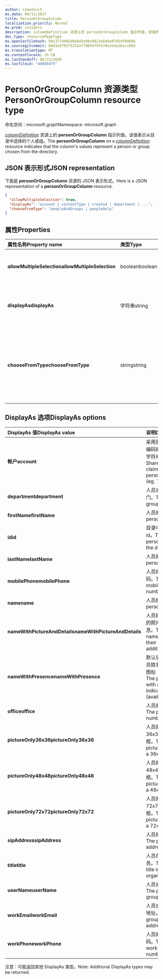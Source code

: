 ```yaml
---
author: simonhult
ms.date: 09/11/2017
title: PersonOrGroupColumn
localization_priority: Normal
ms.prod: insights
description: columnDefinition 资源上的 personOrGroupColumn 指示列值，该值表示从目录中选择的个人或组。
doc_type: resourcePageType
ms.openlocfilehash: b9c3774405dbb8d2e98a9823a84be97d5df09b0b
ms.sourcegitcommit: b083a570375252eff8054f9fe70e1e5e2becc06d
ms.translationtype: MT
ms.contentlocale: zh-CN
ms.lasthandoff: 06/23/2020
ms.locfileid: "44845475"
---
```

# <a name="personorgroupcolumn-resource-type"></a><span data-ttu-id="150e8-103">PersonOrGroupColumn 资源类型</span><span class="sxs-lookup"><span data-stu-id="150e8-103">PersonOrGroupColumn resource type</span></span>

<span data-ttu-id="150e8-104">命名空间：microsoft.graph</span><span class="sxs-lookup"><span data-stu-id="150e8-104">Namespace: microsoft.graph</span></span>

<span data-ttu-id="150e8-105">[columnDefinition](columndefinition.md) 资源上的 **personOrGroupColumn** 指示列值，该值表示从目录中选择的个人或组。</span><span class="sxs-lookup"><span data-stu-id="150e8-105">The **personOrGroupColumn** on a [columnDefinition](columndefinition.md) resource indicates that the column's values represent a person or group chosen from the directory.</span></span>

## <a name="json-representation"></a><span data-ttu-id="150e8-106">JSON 表示形式</span><span class="sxs-lookup"><span data-stu-id="150e8-106">JSON representation</span></span>

<span data-ttu-id="150e8-107">下面是 **personOrGroupColumn** 资源的 JSON 表示形式。</span><span class="sxs-lookup"><span data-stu-id="150e8-107">Here is a JSON representation of a **personOrGroupColumn** resource.</span></span>
<!-- { "blockType": "resource", "@type": "microsoft.graph.personOrGroupColumn", "@property.aka": "chooseFromType=format" } -->

```json
{
  "allowMultipleSelection": true,
  "displayAs": "account | contentType | created | department | ...",
  "chooseFromType": "peopleAndGroups | peopleOnly"
}
```

## <a name="properties"></a><span data-ttu-id="150e8-108">属性</span><span class="sxs-lookup"><span data-stu-id="150e8-108">Properties</span></span>

| <span data-ttu-id="150e8-109">属性名称</span><span class="sxs-lookup"><span data-stu-id="150e8-109">Property name</span></span>              | <span data-ttu-id="150e8-110">类型</span><span class="sxs-lookup"><span data-stu-id="150e8-110">Type</span></span>    | <span data-ttu-id="150e8-111">Description</span><span class="sxs-lookup"><span data-stu-id="150e8-111">Description</span></span>
|:---------------------------|:--------|:--------------------------------------
| <span data-ttu-id="150e8-112">**allowMultipleSelection**</span><span class="sxs-lookup"><span data-stu-id="150e8-112">**allowMultipleSelection**</span></span> | <span data-ttu-id="150e8-113">boolean</span><span class="sxs-lookup"><span data-stu-id="150e8-113">boolean</span></span> | <span data-ttu-id="150e8-114">指示是否可以从源中选择多个值。</span><span class="sxs-lookup"><span data-stu-id="150e8-114">Indicates whether multiple values can be selected from the source.</span></span>
| <span data-ttu-id="150e8-115">**displayAs**</span><span class="sxs-lookup"><span data-stu-id="150e8-115">**displayAs**</span></span>              | <span data-ttu-id="150e8-116">字符串</span><span class="sxs-lookup"><span data-stu-id="150e8-116">string</span></span>  | <span data-ttu-id="150e8-117">如何显示有关所选个人或组的信息。</span><span class="sxs-lookup"><span data-stu-id="150e8-117">How to display the information about the person or group chosen.</span></span> <span data-ttu-id="150e8-118">请参阅下文。</span><span class="sxs-lookup"><span data-stu-id="150e8-118">See below.</span></span>
| <span data-ttu-id="150e8-119">**chooseFromType**</span><span class="sxs-lookup"><span data-stu-id="150e8-119">**chooseFromType**</span></span>         | <span data-ttu-id="150e8-120">string</span><span class="sxs-lookup"><span data-stu-id="150e8-120">string</span></span>  | <span data-ttu-id="150e8-121">是否允许仅选择人员，或同时选择人员和组。</span><span class="sxs-lookup"><span data-stu-id="150e8-121">Whether to allow selection of people only, or people and groups.</span></span> <span data-ttu-id="150e8-122">必须为 `peopleAndGroups` 或 `peopleOnly` 的其中一个。</span><span class="sxs-lookup"><span data-stu-id="150e8-122">Must be one of `peopleAndGroups` or `peopleOnly`.</span></span>

## <a name="displayas-options"></a><span data-ttu-id="150e8-123">DisplayAs 选项</span><span class="sxs-lookup"><span data-stu-id="150e8-123">DisplayAs options</span></span>

| <span data-ttu-id="150e8-124">DisplayAs 值</span><span class="sxs-lookup"><span data-stu-id="150e8-124">DisplayAs value</span></span>               | <span data-ttu-id="150e8-125">说明</span><span class="sxs-lookup"><span data-stu-id="150e8-125">Description</span></span>
|:------------------------------|:-----------------------
| <span data-ttu-id="150e8-126">**帐户**</span><span class="sxs-lookup"><span data-stu-id="150e8-126">**account**</span></span>                   | <span data-ttu-id="150e8-127">采用原始 SharePoint 编码的人员或组声明字符串（如</span><span class="sxs-lookup"><span data-stu-id="150e8-127">The raw SharePoint encoded claim string for the person or group (eg.</span></span> <span data-ttu-id="150e8-128">`i:0#.f|membership|jane@contoso.com`).</span><span class="sxs-lookup"><span data-stu-id="150e8-128">`i:0#.f|membership|jane@contoso.com`).</span></span>
| <span data-ttu-id="150e8-129">**department**</span><span class="sxs-lookup"><span data-stu-id="150e8-129">**department**</span></span>                | <span data-ttu-id="150e8-130">人员或组的所在部门。</span><span class="sxs-lookup"><span data-stu-id="150e8-130">The person or group's department.</span></span>
| <span data-ttu-id="150e8-131">**firstName**</span><span class="sxs-lookup"><span data-stu-id="150e8-131">**firstName**</span></span>                 | <span data-ttu-id="150e8-132">人员的名字。</span><span class="sxs-lookup"><span data-stu-id="150e8-132">The person's first name.</span></span>
| <span data-ttu-id="150e8-133">**id**</span><span class="sxs-lookup"><span data-stu-id="150e8-133">**id**</span></span>                        | <span data-ttu-id="150e8-134">目录中个人或组的 id。</span><span class="sxs-lookup"><span data-stu-id="150e8-134">The id of the person or group in the directory.</span></span>
| <span data-ttu-id="150e8-135">**lastName**</span><span class="sxs-lookup"><span data-stu-id="150e8-135">**lastName**</span></span>                  | <span data-ttu-id="150e8-136">人员的姓氏。</span><span class="sxs-lookup"><span data-stu-id="150e8-136">The person's last name.</span></span>
| <span data-ttu-id="150e8-137">**mobilePhone**</span><span class="sxs-lookup"><span data-stu-id="150e8-137">**mobilePhone**</span></span>               | <span data-ttu-id="150e8-138">人员的移动电话号码。</span><span class="sxs-lookup"><span data-stu-id="150e8-138">The person's mobile phone number.</span></span>
| <span data-ttu-id="150e8-139">**name**</span><span class="sxs-lookup"><span data-stu-id="150e8-139">**name**</span></span>                      | <span data-ttu-id="150e8-140">人员姓名。</span><span class="sxs-lookup"><span data-stu-id="150e8-140">The person's name.</span></span>
| <span data-ttu-id="150e8-141">**nameWithPictureAndDetails**</span><span class="sxs-lookup"><span data-stu-id="150e8-141">**nameWithPictureAndDetails**</span></span> | <span data-ttu-id="150e8-142">人员姓名，以及他们的照片和其他详细信息。</span><span class="sxs-lookup"><span data-stu-id="150e8-142">The person's name along with their picture and additional details.</span></span>
| <span data-ttu-id="150e8-143">**nameWithPresence**</span><span class="sxs-lookup"><span data-stu-id="150e8-143">**nameWithPresence**</span></span>          | <span data-ttu-id="150e8-144">默认值。</span><span class="sxs-lookup"><span data-stu-id="150e8-144">Default.</span></span> <span data-ttu-id="150e8-145">人员姓名和状态指示器图标（空闲/忙碌/等）</span><span class="sxs-lookup"><span data-stu-id="150e8-145">The person's name with a presence indicator icon (available/busy/etc.)</span></span>
| <span data-ttu-id="150e8-146">**office**</span><span class="sxs-lookup"><span data-stu-id="150e8-146">**office**</span></span>                    | <span data-ttu-id="150e8-147">人员的办公室电话。</span><span class="sxs-lookup"><span data-stu-id="150e8-147">The person's office number.</span></span>
| <span data-ttu-id="150e8-148">**pictureOnly36x36**</span><span class="sxs-lookup"><span data-stu-id="150e8-148">**pictureOnly36x36**</span></span>          | <span data-ttu-id="150e8-149">人员的照片，采用 36x36 像素的正方形框。</span><span class="sxs-lookup"><span data-stu-id="150e8-149">The person's picture, bounded by a 36x36 px square.</span></span>
| <span data-ttu-id="150e8-150">**pictureOnly48x48**</span><span class="sxs-lookup"><span data-stu-id="150e8-150">**pictureOnly48x48**</span></span>          | <span data-ttu-id="150e8-151">人员的照片，采用 48x48 像素的正方形框。</span><span class="sxs-lookup"><span data-stu-id="150e8-151">The person's picture, bounded by a 48x48 px square.</span></span>
| <span data-ttu-id="150e8-152">**pictureOnly72x72**</span><span class="sxs-lookup"><span data-stu-id="150e8-152">**pictureOnly72x72**</span></span>          | <span data-ttu-id="150e8-153">人员的照片，采用 72x72 像素的正方形框。</span><span class="sxs-lookup"><span data-stu-id="150e8-153">The person's picture, bounded by a 72x72 px square.</span></span>
| <span data-ttu-id="150e8-154">**sipAddress**</span><span class="sxs-lookup"><span data-stu-id="150e8-154">**sipAddress**</span></span>                | <span data-ttu-id="150e8-155">人员的 sip 地址。</span><span class="sxs-lookup"><span data-stu-id="150e8-155">The person's sip address.</span></span>
| <span data-ttu-id="150e8-156">**title**</span><span class="sxs-lookup"><span data-stu-id="150e8-156">**title**</span></span>                     | <span data-ttu-id="150e8-157">人员在组织中的职务。</span><span class="sxs-lookup"><span data-stu-id="150e8-157">The person's title in the organization.</span></span>
| <span data-ttu-id="150e8-158">**userName**</span><span class="sxs-lookup"><span data-stu-id="150e8-158">**userName**</span></span>                  | <span data-ttu-id="150e8-159">人员或组的用户名。</span><span class="sxs-lookup"><span data-stu-id="150e8-159">The person or group's user name.</span></span>
| <span data-ttu-id="150e8-160">**workEmail**</span><span class="sxs-lookup"><span data-stu-id="150e8-160">**workEmail**</span></span>                 | <span data-ttu-id="150e8-161">人员或组的电子邮件地址。</span><span class="sxs-lookup"><span data-stu-id="150e8-161">The person or group's email address.</span></span>
| <span data-ttu-id="150e8-162">**workPhone**</span><span class="sxs-lookup"><span data-stu-id="150e8-162">**workPhone**</span></span>                 | <span data-ttu-id="150e8-163">人员的工作电话号码。</span><span class="sxs-lookup"><span data-stu-id="150e8-163">The person's work phone number.</span></span>

<span data-ttu-id="150e8-164">注意：可能返回其他 DisplayAs 类型。</span><span class="sxs-lookup"><span data-stu-id="150e8-164">Note: Additional DisplayAs types may be returned.</span></span>

<!-- {
  "type": "#page.annotation",
  "description": "",
  "keywords": "",
  "section": "documentation",
  "suppressions": [
    "Warning: /api-reference/v1.0/resources/personorgroupcolumn.md:
      Found potential enums in resource example that weren't defined in a table:(peopleAndGroups,peopleOnly) are in resource, but () are in table",
    "Warning: /api-reference/v1.0/resources/personorgroupcolumn.md:
      Found potential enums in resource example that weren't defined in a table:(account,contentType,created,department,...) are in resource, but () are in table"
  ],
  "tocPath": "Resources/PersonOrGroupColumn"
} -->
